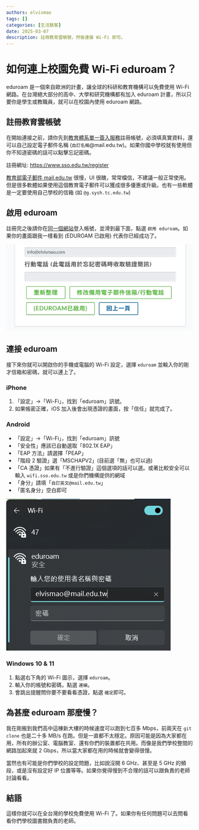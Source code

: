 ```yaml
---
authors: elvismao
tags: []
categories: [生活駭客]
date: 2025-03-07
description: 註冊教育雲帳號，然後連接 Wi-Fi 即可。
---
```


# 如何連上校園免費 Wi-Fi eduroam？

eduroam 是一個來自歐洲的計畫，讓全球的科研和教育機構可以免費使用 Wi-Fi 網路。在台灣絕大部分的高中、大學和研究機構都有加入 eduroam 計畫，所以只要你是學生或教職員，就可以在校園內使用 eduroam 網路。

## 註冊教育雲帳號

在開始連接之前，請你先到[教育體系單一簽入服務](https://www.sso.edu.tw/register)註冊帳號，必須填真實資料，還可以自己設定電子郵件名稱 (`自訂名稱`@mail.edu.tw)。如果你國中學校就有使用但你不知道密碼的話可以點擊忘記密碼。

註冊網址: <https://www.sso.edu.tw/register>

[教育部電子郵件 mail.edu.tw](https://mail.edu.tw) 很慢，UI 很醜，常常檔信，不建議一般正常使用。但是很多軟體如果使用這個教育電子郵件可以獲成很多優惠或升級。也有一些軟體是一定要使用自己學校的信箱 (如 `@g.sysh.tc.edu.tw`)

## 啟用 eduroam

註冊完之後請你在[同一個網站](https://www.sso.edu.tw/login)登入帳號，並滑到最下面，點選 `啟用 eduroam`。如果你的畫面跟我一樣看到 (EDUROAM 已啟用) 代表你已經成功了。

![啟用 eduroam](active.webp)

## 連接 eduroam

接下來你就可以開啟你的手機或電腦的 Wi-Fi 設定，選擇 `eduroam` 並輸入你的剛才信箱和密碼，就可以連上了。

### iPhone

1. 「設定」→「Wi-Fi」，找到「eduroam」訊號。
2. 如果帳密正確，iOS 加入後會出現憑證的畫面，按「信任」就完成了。

### Android

- 「設定」→「Wi-Fi」，找到「eduroam」訊號
- 「安全性」應該已自動選取「802.1X EAP」
- 「EAP 方法」請選擇「PEAP」
- 「階段 2 驗證」選「MSCHAPV2」(目前選「無」也可以過)
- 「CA 憑證」如果有「不進行驗證」這個選項的話可以選。或著比較安全可以輸入  `wifi.sso.edu.tw` 或是你們機構提供的網域
- 「身分」請填「`自訂英文@mail.edu.tw`」
- 「匿名身分」空白即可

![連接 Wi-Fi連接 Wi-Fi](image.png)

### Windows 10 & 11

1. 點選右下角的 Wi-Fi 圖示，選擇 `eduroam`。
2. 輸入你的帳號和密碼，點選 `連線`。
3. 會跳出提醒問你要不要看看憑證，點選 `確定`即可。

## 為甚麼 eduroam 那麼慢？

我在剛搬到我們高中這棟新大樓的時候速度可以跑到七百多 Mbps，前兩天在 `git clone` 也是二十多 MB/s 在跑。但是一直都不太穩定。原因可能是因為大家都在用，所有的辦公室、電腦教室、還有你們的裝置都在共用。而像是我們學校整間的網路加起來就 2 Gbps，所以當大家都在用的時候就會變得很慢。

當然也有可能是你們學校的設定問題，比如說沒開 6 GHz、甚至是 5 GHz 的頻段，或是沒有設定好 IP 位置等等。如果你覺得慢到不合理的話可以跟負責的老師討論看看。

## 結語

這樣你就可以在全台灣的學校免費使用 Wi-Fi 了。如果你有任何問題可以去問看看你們學校圖書館負責的老師。